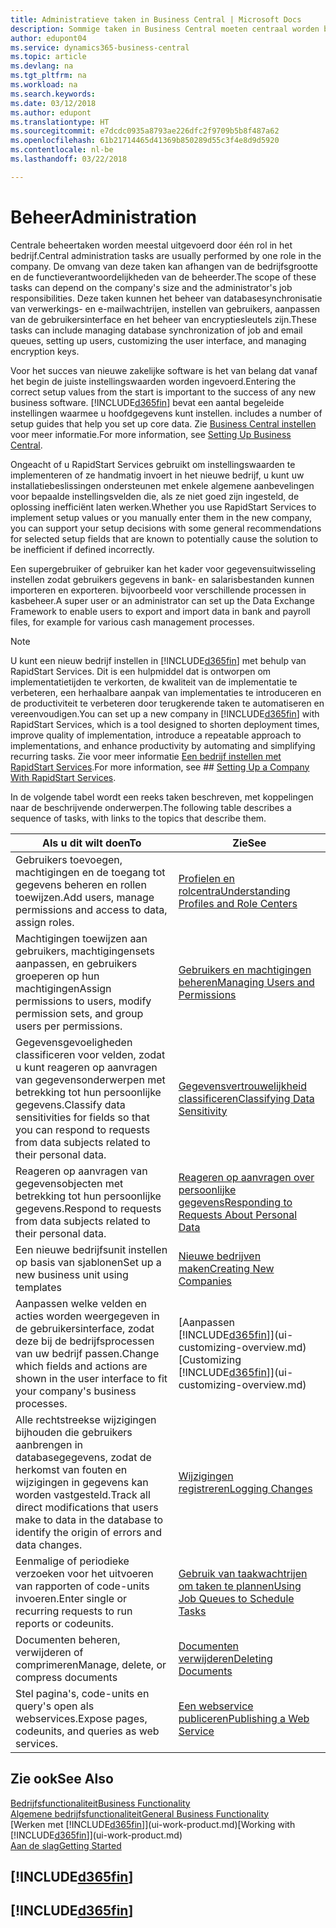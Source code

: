 ```yaml
---
title: Administratieve taken in Business Central | Microsoft Docs
description: Sommige taken in Business Central moeten centraal worden beheerd en ingesteld. Zie om welke taken het gaat en wat u hiermee doet.
author: edupont04
ms.service: dynamics365-business-central
ms.topic: article
ms.devlang: na
ms.tgt_pltfrm: na
ms.workload: na
ms.search.keywords: 
ms.date: 03/12/2018
ms.author: edupont
ms.translationtype: HT
ms.sourcegitcommit: e7dcdc0935a8793ae226dfc2f9709b5b8f487a62
ms.openlocfilehash: 61b21714465d41369b850289d55c3f4e8d9d5920
ms.contentlocale: nl-be
ms.lasthandoff: 03/22/2018

---
```

# <a name="administration"></a><span data-ttu-id="845f0-104">Beheer</span><span class="sxs-lookup"><span data-stu-id="845f0-104">Administration</span></span>
<span data-ttu-id="845f0-105">Centrale beheertaken worden meestal uitgevoerd door één rol in het bedrijf.</span><span class="sxs-lookup"><span data-stu-id="845f0-105">Central administration tasks are usually performed by one role in the company.</span></span> <span data-ttu-id="845f0-106">De omvang van deze taken kan afhangen van de bedrijfsgrootte en de functieverantwoordelijkheden van de beheerder.</span><span class="sxs-lookup"><span data-stu-id="845f0-106">The scope of these tasks can depend on the company's size and the administrator's job responsibilities.</span></span> <span data-ttu-id="845f0-107">Deze taken kunnen het beheer van databasesynchronisatie van verwerkings- en e-mailwachtrijen, instellen van gebruikers, aanpassen van de gebruikersinterface en het beheer van encryptiesleutels zijn.</span><span class="sxs-lookup"><span data-stu-id="845f0-107">These tasks can include managing database synchronization of job and email queues, setting up users, customizing the user interface, and managing encryption keys.</span></span>  

<span data-ttu-id="845f0-108">Voor het succes van nieuwe zakelijke software is het van belang dat vanaf het begin de juiste instellingswaarden worden ingevoerd.</span><span class="sxs-lookup"><span data-stu-id="845f0-108">Entering the correct setup values from the start is important to the success of any new business software.</span></span> [!INCLUDE[d365fin](includes/d365fin_md.md)]<span data-ttu-id="845f0-109"> bevat een aantal begeleide instellingen waarmee u hoofdgegevens kunt instellen.</span><span class="sxs-lookup"><span data-stu-id="845f0-109"> includes a number of setup guides that help you set up core data.</span></span> <span data-ttu-id="845f0-110">Zie [Business Central instellen](setup.md) voor meer informatie.</span><span class="sxs-lookup"><span data-stu-id="845f0-110">For more information, see [Setting Up Business Central](setup.md).</span></span>

<span data-ttu-id="845f0-111">Ongeacht of u RapidStart Services gebruikt om instellingswaarden te implementeren of ze handmatig invoert in het nieuwe bedrijf, u kunt uw installatiebeslissingen ondersteunen met enkele algemene aanbevelingen voor bepaalde instellingsvelden die, als ze niet goed zijn ingesteld, de oplossing inefficiënt laten werken.</span><span class="sxs-lookup"><span data-stu-id="845f0-111">Whether you use RapidStart Services to implement setup values or you manually enter them in the new company, you can support your setup decisions with some general recommendations for selected setup fields that are known to potentially cause the solution to be inefficient if defined incorrectly.</span></span>  

<span data-ttu-id="845f0-112">Een supergebruiker of gebruiker kan het kader voor gegevensuitwisseling instellen zodat gebruikers gegevens in bank- en salarisbestanden kunnen importeren en exporteren. bijvoorbeeld voor verschillende processen in kasbeheer.</span><span class="sxs-lookup"><span data-stu-id="845f0-112">A super user or an administrator can set up the Data Exchange Framework to enable users to export and import data in bank and payroll files, for example for various cash management processes.</span></span>

> [!NOTE]
> <span data-ttu-id="845f0-113">U kunt een nieuw bedrijf instellen in [!INCLUDE[d365fin](includes/d365fin_md.md)] met behulp van RapidStart Services. Dit is een hulpmiddel dat is ontworpen om implementatietijden te verkorten, de kwaliteit van de implementatie te verbeteren, een herhaalbare aanpak van implementaties te introduceren en de productiviteit te verbeteren door terugkerende taken te automatiseren en vereenvoudigen.</span><span class="sxs-lookup"><span data-stu-id="845f0-113">You can set up a new company in [!INCLUDE[d365fin](includes/d365fin_md.md)] with RapidStart Services, which is a tool designed to shorten deployment times, improve quality of implementation, introduce a repeatable approach to implementations, and enhance productivity by automating and simplifying recurring tasks.</span></span> <span data-ttu-id="845f0-114">Zie voor meer informatie [Een bedrijf instellen met RapidStart Services](admin-set-up-a-company-with-rapidstart.md).</span><span class="sxs-lookup"><span data-stu-id="845f0-114">For more information, see ## [Setting Up a Company With RapidStart Services](admin-set-up-a-company-with-rapidstart.md).</span></span>

<span data-ttu-id="845f0-115">In de volgende tabel wordt een reeks taken beschreven, met koppelingen naar de beschrijvende onderwerpen.</span><span class="sxs-lookup"><span data-stu-id="845f0-115">The following table describes a sequence of tasks, with links to the topics that describe them.</span></span>   

|<span data-ttu-id="845f0-116">**Als u dit wilt doen**</span><span class="sxs-lookup"><span data-stu-id="845f0-116">**To**</span></span>|<span data-ttu-id="845f0-117">**Zie**</span><span class="sxs-lookup"><span data-stu-id="845f0-117">**See**</span></span>|  
|------------|-------------|  
|<span data-ttu-id="845f0-118">Gebruikers toevoegen, machtigingen en de toegang tot gegevens beheren en rollen toewijzen.</span><span class="sxs-lookup"><span data-stu-id="845f0-118">Add users, manage permissions and access to data, assign roles.</span></span>|[<span data-ttu-id="845f0-119">Profielen en rolcentra</span><span class="sxs-lookup"><span data-stu-id="845f0-119">Understanding Profiles and Role Centers</span></span>](admin-users-profiles-roles.md)|  
|<span data-ttu-id="845f0-120">Machtigingen toewijzen aan gebruikers, machtigingensets aanpassen, en gebruikers groeperen op hun machtigingen</span><span class="sxs-lookup"><span data-stu-id="845f0-120">Assign permissions to users, modify permission sets, and group users per permissions.</span></span>|[<span data-ttu-id="845f0-121">Gebruikers en machtigingen beheren</span><span class="sxs-lookup"><span data-stu-id="845f0-121">Managing Users and Permissions</span></span>](ui-how-users-permissions.md)|
|<span data-ttu-id="845f0-122">Gegevensgevoeligheden classificeren voor velden, zodat u kunt reageren op aanvragen van gegevensonderwerpen met betrekking tot hun persoonlijke gegevens.</span><span class="sxs-lookup"><span data-stu-id="845f0-122">Classify data sensitivities for fields so that you can respond to requests from data subjects related to their personal data.</span></span>|[<span data-ttu-id="845f0-123">Gegevensvertrouwelijkheid classificeren</span><span class="sxs-lookup"><span data-stu-id="845f0-123">Classifying Data Sensitivity</span></span>](admin-classifying-data-sensitivity.md)|
|<span data-ttu-id="845f0-124">Reageren op aanvragen van gegevensobjecten met betrekking tot hun persoonlijke gegevens.</span><span class="sxs-lookup"><span data-stu-id="845f0-124">Respond to requests from data subjects related to their personal data.</span></span>|[<span data-ttu-id="845f0-125">Reageren op aanvragen over persoonlijke gegevens</span><span class="sxs-lookup"><span data-stu-id="845f0-125">Responding to Requests About Personal Data</span></span>](admin-responding-to-requests-about-personal-data.md)|
|<span data-ttu-id="845f0-126">Een nieuwe bedrijfsunit instellen op basis van sjablonen</span><span class="sxs-lookup"><span data-stu-id="845f0-126">Set up a new business unit using templates</span></span>|[<span data-ttu-id="845f0-127">Nieuwe bedrijven maken</span><span class="sxs-lookup"><span data-stu-id="845f0-127">Creating New Companies</span></span>](about-new-company.md)|
|<span data-ttu-id="845f0-128">Aanpassen welke velden en acties worden weergegeven in de gebruikersinterface, zodat deze bij de bedrijfsprocessen van uw bedrijf passen.</span><span class="sxs-lookup"><span data-stu-id="845f0-128">Change which fields and actions are shown in the user interface to fit your company's business processes.</span></span> |<span data-ttu-id="845f0-129">[Aanpassen [!INCLUDE[d365fin](includes/d365fin_md.md)]](ui-customizing-overview.md)</span><span class="sxs-lookup"><span data-stu-id="845f0-129">[Customizing [!INCLUDE[d365fin](includes/d365fin_md.md)]](ui-customizing-overview.md)</span></span> |
|<span data-ttu-id="845f0-130">Alle rechtstreekse wijzigingen bijhouden die gebruikers aanbrengen in databasegegevens, zodat de herkomst van fouten en wijzigingen in gegevens kan worden vastgesteld.</span><span class="sxs-lookup"><span data-stu-id="845f0-130">Track all direct modifications that users make to data in the database to identify the origin of errors and data changes.</span></span>|[<span data-ttu-id="845f0-131">Wijzigingen registreren</span><span class="sxs-lookup"><span data-stu-id="845f0-131">Logging Changes</span></span>](across-log-changes.md)|  
|<span data-ttu-id="845f0-132">Eenmalige of periodieke verzoeken voor het uitvoeren van rapporten of code-units invoeren.</span><span class="sxs-lookup"><span data-stu-id="845f0-132">Enter single or recurring requests to run reports or codeunits.</span></span>|[<span data-ttu-id="845f0-133">Gebruik van taakwachtrijen om taken te plannen</span><span class="sxs-lookup"><span data-stu-id="845f0-133">Using Job Queues to Schedule Tasks</span></span>](admin-job-queues-schedule-tasks.md)|  
|<span data-ttu-id="845f0-134">Documenten beheren, verwijderen of comprimeren</span><span class="sxs-lookup"><span data-stu-id="845f0-134">Manage, delete, or compress documents</span></span>|[<span data-ttu-id="845f0-135">Documenten verwijderen</span><span class="sxs-lookup"><span data-stu-id="845f0-135">Deleting Documents</span></span>](admin-manage-documents.md)|  
|<span data-ttu-id="845f0-136">Stel pagina's, code-units en query's open als webservices.</span><span class="sxs-lookup"><span data-stu-id="845f0-136">Expose pages, codeunits, and queries as web services.</span></span>|[<span data-ttu-id="845f0-137">Een webservice publiceren</span><span class="sxs-lookup"><span data-stu-id="845f0-137">Publishing a Web Service</span></span>](across-how-publish-web-service.md)|

## <a name="see-also"></a><span data-ttu-id="845f0-138">Zie ook</span><span class="sxs-lookup"><span data-stu-id="845f0-138">See Also</span></span>
[<span data-ttu-id="845f0-139">Bedrijfsfunctionaliteit</span><span class="sxs-lookup"><span data-stu-id="845f0-139">Business Functionality</span></span>](across-business-functionality.md)  
[<span data-ttu-id="845f0-140">Algemene bedrijfsfunctionaliteit</span><span class="sxs-lookup"><span data-stu-id="845f0-140">General Business Functionality</span></span>](ui-across-business-areas.md)  
<span data-ttu-id="845f0-141">[Werken met [!INCLUDE[d365fin](includes/d365fin_md.md)]](ui-work-product.md)</span><span class="sxs-lookup"><span data-stu-id="845f0-141">[Working with [!INCLUDE[d365fin](includes/d365fin_md.md)]](ui-work-product.md)</span></span>  
[<span data-ttu-id="845f0-142">Aan de slag</span><span class="sxs-lookup"><span data-stu-id="845f0-142">Getting Started</span></span>](product-get-started.md)  

## [!INCLUDE[d365fin](includes/free_trial_md.md)]  
## [!INCLUDE[d365fin](includes/training_link_md.md)]

